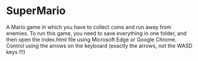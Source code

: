 # SuperMario
A Mario game in which you have to collect coins and run away from enemies.
To run this game, you need to save everything in one folder, and then open the index.html file using Microsoft Edge or Google Chrome.
Control using the arrows on the keyboard (exactly the arrows, not the WASD keys !!!)
